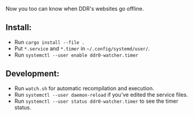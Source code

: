 Now you too can know when DDR's websites go offline.

Install:
---
- Run `cargo install --file .`
- Put `*.service` and `*.timer` in `~/.config/systemd/user/`.
- Run `systemctl --user enable ddr0-watcher.timer`

Development:
---
- Run `watch.sh` for automatic recompilation and execution.
- Run `systemctl --user daemon-reload` if you've edited the service files.
- Run `systemctl --user status ddr0-watcher.timer` to see the timer status.